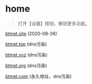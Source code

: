 # home

> 打开【设置】按钮，解锁更多功能。

[btmet.site](http://www.btmet.site)  (2020-08-26)

[btmet.top](https://www.btmet.top)  (dns污染)

[btmet.xyz](https://btmet.xyz)  (dns污染)

[btmet.org](https://btmet.org)  (dns污染)

[btmet.com](https://btmet.com)  (永久地址，dns污染)
